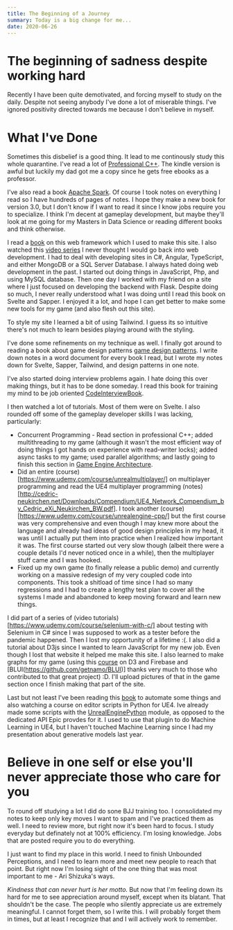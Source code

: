 ```yaml
---
title: The Beginning of a Journey
summary: Today is a big change for me...
date: 2020-06-26
---
```

# The beginning of sadness despite working hard
Recently I have been quite demotivated, and forcing myself to study on the daily. Despite not seeing anybody I've done a lot of miserable things. I've ignored positivity directed towards me because I don't believe in myself.

# What I've Done

Sometimes this disbelief is a good thing. It lead to me continously study this whole quarantine. I've read a lot of [Professional C++](https://www.amazon.com/Professional-C-Marc-Gregoire-ebook/dp/B07BDFW4PN/ref=sr_1_1?dchild=1&keywords=professional+C%2B%2B&qid=1593225089&s=books&sr=1-1). The kindle version is awful but luckily my dad got me a copy since he gets free ebooks as a professor. 

I've also read a book [Apache Spark](https://www.amazon.com/Spark-Definitive-Guide-Processing-Simple/dp/1491912219/ref=sr_1_1?crid=2J8NY1OPG5ZN8&dchild=1&keywords=spark+definitive+guide&qid=1593225151&s=books&sprefix=spark+definiti%2Cstripbooks%2C137&sr=1-1). Of course I took notes on everything I read so I have hundreds of pages of notes. I hope they make a new book for version 3.0, but I don't know if I want to read it since I know jobs require you to specialize. I think I'm decent at gameplay development, but maybe they'll look at me going for my Masters in Data Science or reading different books and think otherwise.

I read a [book](https://www.manning.com/books/svelte-and-sapper-in-action) on this web framework which I used to make this site. I also watched this [video series](https://www.youtube.com/watch?v=zojEMeQGGHs) I never thought I would go back into web development. I had to deal with developing sites in C#, Angular, TypeScript, and either MongoDB or a SQL Server Database. I always hated doing web development in the past. I started out doing things in JavaScript, Php, and using  MySQL database. Then one day I worked with my friend on a site where I just focused on developing the backend with Flask. Despite doing so much, I never really understood what I was doing until I read this book on Svelte and Sapper. I enjoyed it a lot, and hope I can get better to make some new tools for my game (and also flesh out this site).

To style my site I learned a bit of using Tailwind. I guess its so intuitive there's not much to learn besides playing around with the styling.

I've done some refinements on my technique as well. I finally got around to reading a book about game design patterns [game design patterns](https://gameprogrammingpatterns.com/). I write down notes in a word document for every book I read, but I wrote my notes down for Svelte, Sapper, Tailwind, and design patterns in one note.

I've also started doing interview problems again. I hate doing this over making things, but it has to be done someday. I read this book for training my mind to be job oriented [CodeInterviewBook](https://www.amazon.com/Cracking-Coding-Interview-Programming-Questions/dp/098478280X/ref=pd_lpo_14_t_0/131-5076983-1030828?_encoding=UTF8&pd_rd_i=098478280X&pd_rd_r=e84ec971-a550-4600-b397-12eeabbae2d4&pd_rd_w=rx2PV&pd_rd_wg=AaivH&pf_rd_p=7b36d496-f366-4631-94d3-61b87b52511b&pf_rd_r=E2SDXRWYCBQGYJTBDZ4D&psc=1&refRID=E2SDXRWYCBQGYJTBDZ4D).

I then watched a lot of tutorials. Most of them were on Svelte. I also rounded off some of the gameplay developer skills I was lacking, particularly:
* Concurrent Programming - Read section in professional C++; added multithreading to my game (although it wasn't the most efficient way of doing things I got hands on experience with read-writer locks); added async tasks to my game; used parallel algorithms; and lastly going to finish this section in [Game Engine Architecture](https://www.amazon.com/Engine-Architecture-Third-Jason-Gregory/dp/1138035459/ref=sr_1_1?crid=3M6B5LJS1XHE1&dchild=1&keywords=game+engine+architecture&qid=1593225813&s=books&sprefix=game+engine+ar%2Cstripbooks%2C141&sr=1-1).
* Did an entire (course)[https://www.udemy.com/course/unrealmultiplayer/] on multiplayer programming and read the UE4 multiplayer programming (notes)[http://cedric-neukirchen.net/Downloads/Compendium/UE4_Network_Compendium_by_Cedric_eXi_Neukirchen_BW.pdf]. I took another (course)[https://www.udemy.com/course/unrealengine-cpp/] but the first course was very comprehensive and even though I may knew more about the language and already had ideas of good design principles in my head, it was until I actually put them into practice when I realized how important it was. The first course started out very slow though (albeit there were a couple details I'd never noticed once in a while), then the multiplayer stuff came and I was hooked.
* Fixed up my own game (to finally release a public demo) and currently working on a massive redesign of my very coupled code into components. This took a shitload of time since I had so many regressions and I had to create a lengthy test plan to cover all the systems I made and abandoned to keep moving forward and learn new things.

I did part of a series of (video tutorials)[https://www.udemy.com/course/selenium-with-c/] about testing with Selenium in C# since I was supposed to work as a tester before the pandemic happened. Then I lost my opportunity of a lifetime :(. I also did a tutorial about D3js since I wanted to learn JavaScript for my new job. Even though I lost that website it helped me make this site. I also learned to make graphs for my game (using this [course](https://www.udemy.com/course/build-data-uis-with-d3-firebase/) on D3 and Firebase and [BLUI(https://github.com/getnamo/BLUI)] thanks very much to those who contributed to that great project) :D. I'll upload pictures of that in the game section once I finish making that part of the site.

Last but not least I've been reading this [book](https://automatetheboringstuff.com/2e/chapter10/) to automate some things and also watching a course on editor scripts in Python for UE4. Ive already made some scripts with the [UnrealEnginePython](https://github.com/20tab/UnrealEnginePython) module, as opposed to the dedicated API Epic provdes for it. I used to use that plugin to do Machine Learning in UE4, but I haven't touched Machine Learning since I had my presentation about generative models last year. 

# Believe in one self or else you'll never appreciate those who care for you

To round off studying a lot I did do sone BJJ training too. I consolidated my notes to keep only key moves I want to spam and I've practiced them as well. I need to review more, but right now it's been hard to focus. I study everyday but definately not at 100% efficiency. I'm losing knowledge. Jobs that are posted require you to do everything.

I just want to find my place in this world. I need to finish Unbounded Perceptions, and I need to learn more and meet new people to reach that point. But right now I'm losing sight of the one thing that was most important to me - Ari Shizuka's ways.

*Kindness that can never hurt is her motto.* But now that I'm feeling down its hard for me to see appreciation around myself, except when its blatant. That shouldn't be the case. The people who silently appreciate us are extremely meaningful. I cannot forget them, so I write this. I will probably forget them in times, but at least I recognize that and I will actively work to remember.